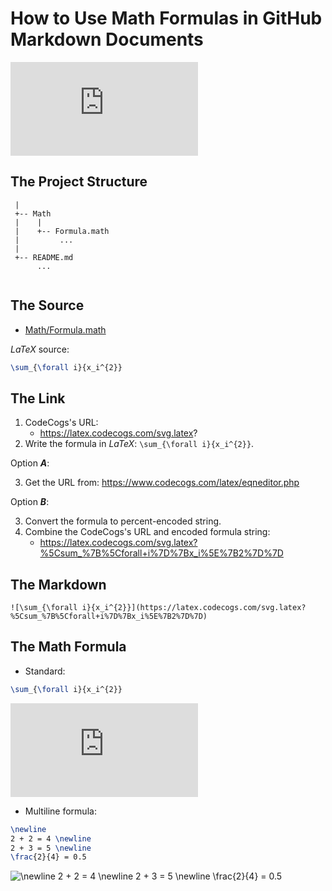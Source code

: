 How to Use Math Formulas in GitHub Markdown Documents
====

[comment]: # ( Taken from: https://stackoverflow.com/a/47798853/1474291 )

![\sum_{\forall i}{x_i^{2}}](https://latex.codecogs.com/svg.latex?%5Csum_%7B%5Cforall+i%7D%7Bx_i%5E%7B2%7D%7D)

The Project Structure
----

```
 |
 +-- Math
 |    |
 |    +-- Formula.math
 |         ...    
 |
 +-- README.md
      ...
        
```

The Source
----

* [Math/Formula.math][1]

[1]: https://github.com/Zingam/Math-in-Markdown/blob/master/Math/Formula.math

*LaTeX* source:

```LaTex
\sum_{\forall i}{x_i^{2}}
```

The Link
----

1. CodeCogs's URL:
    * https://latex.codecogs.com/svg.latex?
2. Write the formula in *LaTeX*: `\sum_{\forall i}{x_i^{2}}`.

Option ***A***:

3. Get the URL from: https://www.codecogs.com/latex/eqneditor.php

Option ***B***:

3. Convert the formula to percent-encoded string.
4. Combine the CodeCogs's URL and encoded formula string:
    * https://latex.codecogs.com/svg.latex?%5Csum_%7B%5Cforall+i%7D%7Bx_i%5E%7B2%7D%7D

The Markdown
----

```
![\sum_{\forall i}{x_i^{2}}](https://latex.codecogs.com/svg.latex?%5Csum_%7B%5Cforall+i%7D%7Bx_i%5E%7B2%7D%7D)
```

The Math Formula
----

* Standard:

```LaTeX
\sum_{\forall i}{x_i^{2}}
```

![\sum_{\forall i}{x_i^{2}}](https://latex.codecogs.com/svg.latex?%5Csum_%7B%5Cforall+i%7D%7Bx_i%5E%7B2%7D%7D)

* Multiline formula:

```LaTeX
\newline
2 + 2 = 4 \newline
2 + 3 = 5 \newline
\frac{2}{4} = 0.5
```

![\newline
2 + 2 = 4 \newline
2 + 3 = 5 \newline
\frac{2}{4} = 0.5](https://latex.codecogs.com/svg.latex?\inline&space;\newline&space;2&space;&plus;&space;2&space;=&space;4&space;\newline&space;2&space;&plus;&space;3&space;=&space;5&space;\newline&space;\frac{2}{4}&space;=&space;0.5)
